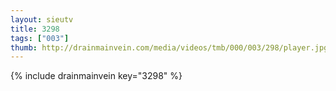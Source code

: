```yaml
--- 
layout: sieutv
title: 3298
tags: ["003"]
thumb: http://drainmainvein.com/media/videos/tmb/000/003/298/player.jpg
---
```

{% include drainmainvein key="3298" %} 
